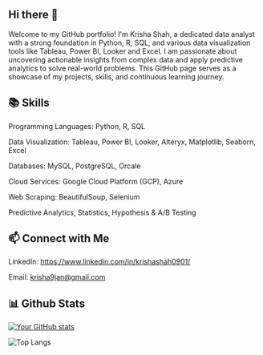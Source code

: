 ## Hi there 👋

Welcome to my GitHub portfolio! I'm Krisha Shah, a dedicated data analyst with a strong foundation in Python, R, SQL, and various data visualization tools like Tableau, Power BI, Looker and Excel. I am passionate about uncovering actionable insights from complex data and apply predictive analytics to solve real-world problems. This GitHub page serves as a showcase of my projects, skills, and continuous learning journey.

## 📚 Skills
Programming Languages: Python, R, SQL

Data Visualization: Tableau, Power BI, Looker, Alteryx, Matplotlib, Seaborn, Excel

Databases: MySQL, PostgreSQL, Orcale

Cloud Services: Google Cloud Platform (GCP), Azure

Web Scraping: BeautifulSoup, Selenium

Predictive Analytics, Statistics, Hypothesis & A/B Testing

## 📫 Connect with Me
LinkedIn: https://www.linkedin.com/in/krishashah0901/

Email: krisha9jan@gmail.com

## 📊 Github Stats
[![Your GitHub stats](https://github-readme-stats.vercel.app/api?username=krishashah911)](https://github.com/krishashah911/github-readme-stats)

![Top Langs](https://github-readme-stats.vercel.app/api/top-langs/?username=krishashah911&layout=compact)
